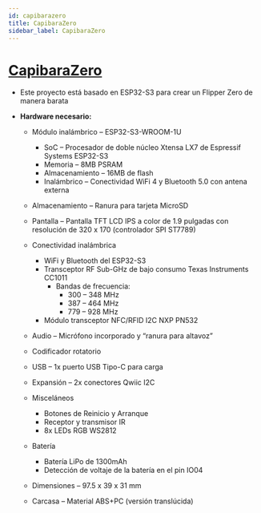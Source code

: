 ```yaml
---
id: capibarazero
title: CapibaraZero
sidebar_label: CapibaraZero
---
```


# [CapibaraZero](https://capibarazero.com/)

- Este proyecto está basado en ESP32-S3 para crear un Flipper Zero de manera barata

- **Hardware necesario:**
  - Módulo inalámbrico – ESP32-S3-WROOM-1U
    - SoC – Procesador de doble núcleo Xtensa LX7 de Espressif Systems ESP32-S3
    - Memoria – 8MB PSRAM
    - Almacenamiento – 16MB de flash
    - Inalámbrico – Conectividad WiFi 4 y Bluetooth 5.0 con antena externa

  - Almacenamiento – Ranura para tarjeta MicroSD

  - Pantalla – Pantalla TFT LCD IPS a color de 1.9 pulgadas con resolución de 320 x 170 (controlador SPI ST7789)

  - Conectividad inalámbrica
    - WiFi y Bluetooth del ESP32-S3
    - Transceptor RF Sub-GHz de bajo consumo Texas Instruments CC1011
        - Bandas de frecuencia:
            - 300 – 348 MHz
            - 387 – 464 MHz
            - 779 – 928 MHz
    - Módulo transceptor NFC/RFID I2C NXP PN532

  - Audio – Micrófono incorporado y “ranura para altavoz”

  - Codificador rotatorio

  - USB – 1x puerto USB Tipo-C para carga

  - Expansión – 2x conectores Qwiic I2C

  - Misceláneos
    - Botones de Reinicio y Arranque
    - Receptor y transmisor IR
    - 8x LEDs RGB WS2812

  - Batería
    - Batería LiPo de 1300mAh
    - Detección de voltaje de la batería en el pin IO04

  - Dimensiones – 97.5 x 39 x 31 mm

  - Carcasa – Material ABS+PC (versión translúcida)

